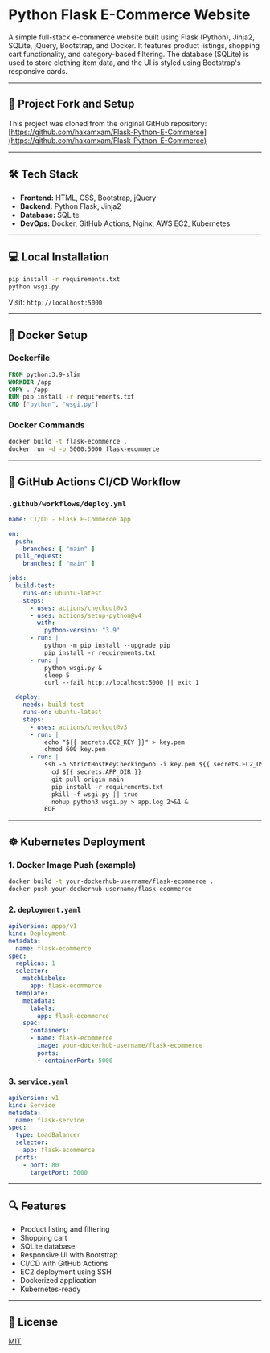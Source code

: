 # Python Flask E-Commerce Website

A simple full-stack e-commerce website built using Flask (Python), Jinja2, SQLite, jQuery, Bootstrap, and Docker. It features product listings, shopping cart functionality, and category-based filtering. The database (SQLite) is used to store clothing item data, and the UI is styled using Bootstrap's responsive cards.

---

## 🔄 Project Fork and Setup

This project was cloned from the original GitHub repository:
[https://github.com/haxamxam/Flask-Python-E-Commerce](https://github.com/haxamxam/Flask-Python-E-Commerce)

---

## 🛠 Tech Stack

- **Frontend:** HTML, CSS, Bootstrap, jQuery
- **Backend:** Python Flask, Jinja2
- **Database:** SQLite
- **DevOps:** Docker, GitHub Actions, Nginx, AWS EC2, Kubernetes

---

## 💻 Local Installation

```bash
pip install -r requirements.txt
python wsgi.py
```

Visit: `http://localhost:5000`

---

## 🐳 Docker Setup

### Dockerfile
```Dockerfile
FROM python:3.9-slim
WORKDIR /app
COPY . /app
RUN pip install -r requirements.txt
CMD ["python", "wsgi.py"]
```

### Docker Commands
```bash
docker build -t flask-ecommerce .
docker run -d -p 5000:5000 flask-ecommerce
```

---

## 🐙 GitHub Actions CI/CD Workflow

### `.github/workflows/deploy.yml`
```yaml
name: CI/CD - Flask E-Commerce App

on:
  push:
    branches: [ "main" ]
  pull_request:
    branches: [ "main" ]

jobs:
  build-test:
    runs-on: ubuntu-latest
    steps:
      - uses: actions/checkout@v3
      - uses: actions/setup-python@v4
        with:
          python-version: "3.9"
      - run: |
          python -m pip install --upgrade pip
          pip install -r requirements.txt
      - run: |
          python wsgi.py &
          sleep 5
          curl --fail http://localhost:5000 || exit 1

  deploy:
    needs: build-test
    runs-on: ubuntu-latest
    steps:
      - uses: actions/checkout@v3
      - run: |
          echo "${{ secrets.EC2_KEY }}" > key.pem
          chmod 600 key.pem
      - run: |
          ssh -o StrictHostKeyChecking=no -i key.pem ${{ secrets.EC2_USER }}@${{ secrets.EC2_HOST }} << 'EOF'
            cd ${{ secrets.APP_DIR }}
            git pull origin main
            pip install -r requirements.txt
            pkill -f wsgi.py || true
            nohup python3 wsgi.py > app.log 2>&1 &
          EOF
```

---

## ☸ Kubernetes Deployment

### 1. Docker Image Push (example)
```bash
docker build -t your-dockerhub-username/flask-ecommerce .
docker push your-dockerhub-username/flask-ecommerce
```

### 2. `deployment.yaml`
```yaml
apiVersion: apps/v1
kind: Deployment
metadata:
  name: flask-ecommerce
spec:
  replicas: 1
  selector:
    matchLabels:
      app: flask-ecommerce
  template:
    metadata:
      labels:
        app: flask-ecommerce
    spec:
      containers:
      - name: flask-ecommerce
        image: your-dockerhub-username/flask-ecommerce
        ports:
        - containerPort: 5000
```

### 3. `service.yaml`
```yaml
apiVersion: v1
kind: Service
metadata:
  name: flask-service
spec:
  type: LoadBalancer
  selector:
    app: flask-ecommerce
  ports:
    - port: 80
      targetPort: 5000
```

---

## 🔍 Features

- Product listing and filtering
- Shopping cart
- SQLite database
- Responsive UI with Bootstrap
- CI/CD with GitHub Actions
- EC2 deployment using SSH
- Dockerized application
- Kubernetes-ready

---

## 📄 License
[MIT](https://choosealicense.com/licenses/mit/)

